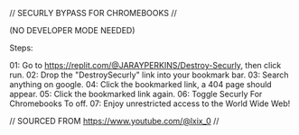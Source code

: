 

// SECURLY BYPASS FOR CHROMEBOOKS //

(NO DEVELOPER MODE NEEDED)

Steps:

01: Go to https://replit.com/@JARAYPERKINS/Destroy-Securly, then click run.
02: Drop the "DestroySecurly" link into your bookmark bar.
03: Search anything on google.
04: Click the bookmarked link, a 404 page should appear.
05: Click the bookmarked link again.
06: Toggle Securly For Chromebooks To off.
07: Enjoy unrestricted access to the World Wide Web!

// SOURCED FROM https://www.youtube.com/@lxix_0 //

